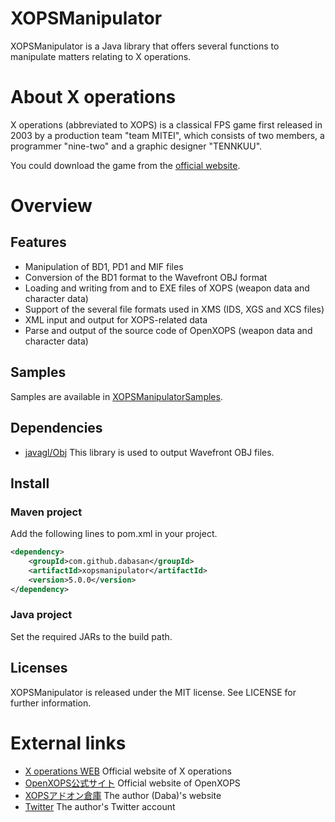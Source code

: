 # XOPSManipulator

XOPSManipulator is a Java library that offers several functions to manipulate matters relating to X operations.

# About X operations

X operations (abbreviated to XOPS) is a classical FPS game first released in 2003 by a production team "team MITEI", which consists of two members, a programmer "nine-two" and a graphic designer "TENNKUU".

You could download the game from the [official website](https://hp.vector.co.jp/authors/VA022962/xops/).

# Overview

## Features

- Manipulation of BD1, PD1 and MIF files
- Conversion of the BD1 format to the Wavefront OBJ format
- Loading and writing from and to EXE files of XOPS (weapon data and character data)
- Support of the several file formats used in XMS (IDS, XGS and XCS files)
- XML input and output for XOPS-related data
- Parse and output of the source code of OpenXOPS (weapon data and character data)

## Samples

Samples are available in [XOPSManipulatorSamples](https://github.com/Dabasan/XOPSManipulatorSamples).

## Dependencies

- [javagl/Obj](https://github.com/javagl/Obj)
  This library is used to output Wavefront OBJ files.

## Install

### Maven project

Add the following lines to pom.xml in your project.

```xml
<dependency>
	<groupId>com.github.dabasan</groupId>
	<artifactId>xopsmanipulator</artifactId>
	<version>5.0.0</version>
</dependency>
```

### Java project

Set the required JARs to the build path.  

## Licenses

XOPSManipulator is released under the MIT license. See LICENSE for further information.

# External links

- [X operations WEB](https://hp.vector.co.jp/authors/VA022962/xops/)
  Official website of X operations
- [OpenXOPS公式サイト](http://openxops.net/)
  Official website of OpenXOPS
- [XOPSアドオン倉庫](https://sites.google.com/site/xopsaddonwarehouse/home)
  The author (Daba)'s website
- [Twitter](https://twitter.com/Daxie_tksm6)
  The author's Twitter account

